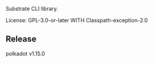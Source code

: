 Substrate CLI library.

License: GPL-3.0-or-later WITH Classpath-exception-2.0


## Release

polkadot v1.15.0
